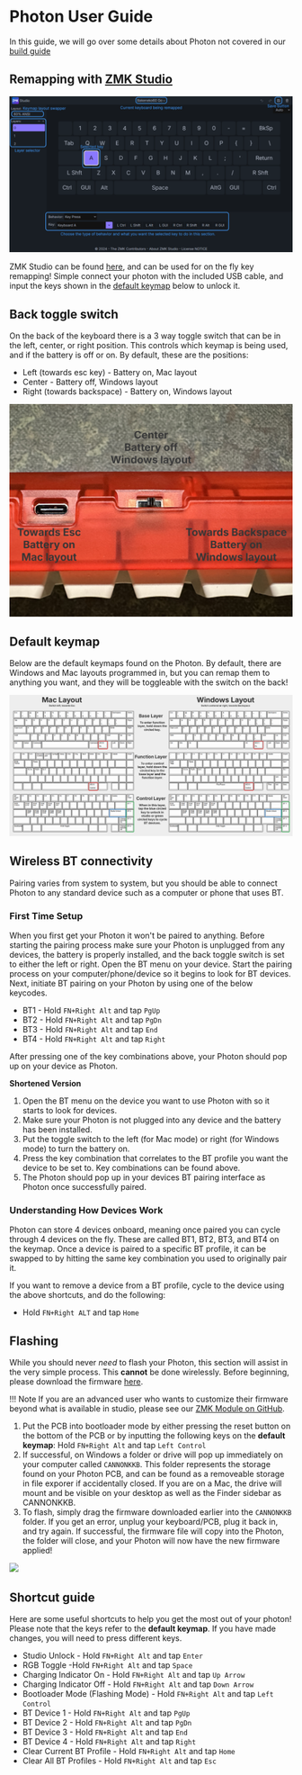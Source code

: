 # Photon User Guide
In this guide, we will go over some details about Photon not covered in our [build guide](/photon-build-guide)

## Remapping with [ZMK Studio](https://zmk.studio/)

![](images/photon/studio-at-a-glance.png)

ZMK Studio can be found [here](https://zmk.studio/), and can be used for on the fly key remapping! Simple connect your photon with the included USB cable, and input the keys shown in the [default keymap](images/photon/photon-KLE-labeled-split.png) below to unlock it.

## Back toggle switch
On the back of the keyboard there is a 3 way toggle switch that can be in the left, center, or right position. This controls which keymap is being used, and if the battery is off or on. By default, these are the positions:

 - Left (towards esc key) - Battery on, Mac layout
 - Center - Battery off, Windows layout
 - Right (towards backspace) - Battery on, Windows layout

![](images/photon/toggle-switch-label.png)

## Default keymap
Below are the default keymaps found on the Photon. By default, there are Windows and Mac layouts programmed in, but you can remap them to anything you want, and they will be toggleable with the switch on the back!

[ ![Photon default keymap](images/photon/photon-KLE-labeled-split.png)](images/photon/photon-KLE-labeled-split.png)

## Wireless BT connectivity
Pairing varies from system to system, but you should be able to connect Photon to any standard device such as a computer or phone that uses BT.

### First Time Setup
When you first get your Photon it won't be paired to anything. Before starting the pairing process make sure your Photon is unplugged from any devices, the battery is properly installed, and the back toggle switch is set to either the left or right. Open the BT menu on your device. Start the pairing process on your computer/phone/device so it begins to look for BT devices. Next, initiate BT pairing on your Photon by using one of the below keycodes.

 - BT1 - Hold `FN+Right Alt` and tap `PgUp`
 - BT2 - Hold `FN+Right Alt` and tap `PgDn`
 - BT3 - Hold `FN+Right Alt` and tap `End`
 - BT4 - Hold `FN+Right Alt` and tap `Right`

After pressing one of the key combinations above, your Photon should pop up on your device as Photon.

**Shortened Version**

 1. Open the BT menu on the device you want to use Photon with so it starts to look for devices.
 2. Make sure your Photon is not plugged into any device and the battery has been installed.
 3. Put the toggle switch to the left (for Mac mode) or right (for Windows mode) to turn the battery on.
 4. Press the key combination that correlates to the BT profile you want the device to be set to. Key combinations can be found above.
 5. The Photon should pop up in your devices BT pairing interface as Photon once successfully paired.

### Understanding How Devices Work
Photon can store 4 devices onboard, meaning once paired you can cycle through 4 devices on the fly. These are called BT1, BT2, BT3, and BT4 on the keymap. Once a device is paired to a specific BT profile, it can be swapped to by hitting the same key combination you used to originally pair it.

If you want to remove a device from a BT profile, cycle to the device using the above shortcuts, and do the following:

 - Hold `FN+Right ALT` and tap `Home`

## Flashing
While you should never _need_ to flash your Photon, this section will assist in the very simple process. This **cannot** be done wirelessly. Before beginning, please download the firmware [here](/assets/photon_studio_07-11-25.uf2).

!!! Note 
    If you are an advanced user who wants to customize their firmware beyond what is available in studio, please see our [ZMK Module on GitHub](https://github.com/cannonkeys/zmk-cannonkeys-keyboards).

1. Put the PCB into bootloader mode by either pressing the reset button on the bottom of the PCB or by inputting the following keys on the **default keymap**: Hold `FN+Right Alt` and tap `Left Control`
2. If successful, on Windows a folder or drive will pop up immediately on your computer called `CANNONKKB`. This folder represents the storage found on your Photon PCB, and can be found as a removeable storage in file exporer if accidentally closed. If you are on a Mac, the drive will mount and be visible on your desktop as well as the Finder sidebar as CANNONKKB.
4. To flash, simply drag the firmware downloaded earlier into the `CANNONKKB` folder. If you get an error, unplug your keyboard/PCB, plug it back in, and try again. If successful, the firmware file will copy into the Photon, the folder will close, and your Photon will now have the new firmware applied!

![](images/BakenekoGO/21-drag-n-drop.gif)

## Shortcut guide
Here are some useful shortcuts to help you get the most out of your photon! Please note that the keys refer to the **default keymap**. If you have made changes, you will need to press different keys.

- Studio Unlock - Hold `FN+Right Alt` and tap `Enter`
- RGB Toggle -Hold `FN+Right Alt` and tap `Space`
- Charging Indicator On - Hold `FN+Right Alt` and tap `Up Arrow`
- Charging Indicator Off - Hold `FN+Right Alt` and tap `Down Arrow`
- Bootloader Mode (Flashing Mode) - Hold `FN+Right Alt` and tap `Left Control`
- BT Device 1 - Hold `FN+Right Alt` and tap `PgUp`
- BT Device 2 - Hold `FN+Right Alt` and tap `PgDn`
- BT Device 3 - Hold `FN+Right Alt` and tap `End`
- BT Device 4 - Hold `FN+Right Alt` and tap `Right`
- Clear Current BT Profile - Hold `FN+Right Alt` and tap `Home`
- Clear All BT Profiles - Hold `FN+Right Alt` and tap `Esc`
